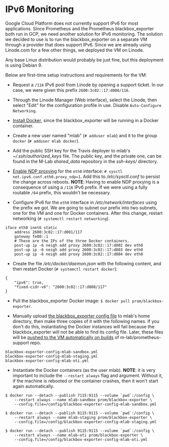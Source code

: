 # IPv6 Monitoring

Google Cloud Platform does not currently support IPv6 for most applications.
Since Prometheus and the Prometheus blackbox\_exporter both run in GCP, we need
another solution for IPv6 monitoring. The solution we decided to use is to run
the blackbox\_exporter on a separate VM through a provider that does support
IPv6. Since we are already using Linode.com for a few other things, we deployed
the VM on Linode.

Any base Linux distribution would probably be just fine, but this deployment is
using Debian 9.

Below are first-time setup instructions and requirements for the VM:

* Request a `/116` IPv6 pool from Linode by opening a support ticket. In our
  case, we were given this prefix `2600:3c02::17:d000/116`.

* Through the Linode Manager (Web interface), select the Linode, then select
  "Edit" for the configuration profile in use. Disable `Auto-Configure
  Networking`.

* [Install Docker](https://docs.docker.com/install/linux/docker-ce/debian/),
  since the blackbox\_exporter will be running in a Docker container.

* Create a new user named "mlab" (`# adduser mlab`) and it to the group `docker`
  (`# adduser mlab docker`).

* Add the public SSH key for the Travis deployer to mlab's
  *~/.ssh/authorized_keys* file. The public key, and the private one, can be
  found in the M-Lab *shared_data* repository in the *ssh-keys/* directory.

* [Enable NDP
  proxying](https://docs.docker.com/v17.09/engine/userguide/networking/default_network/ipv6/#using-ndp-proxying)
  for the `eth0` interface: `# sysctl net.ipv6.conf.eth0.proxy_ndp=1`. Add this
  to _/etc/sysctl.conf_ to persist the change across reboots. **NOTE**: Having
  to enable NDP proxying is a consequence of using a `/116` IPv6 prefix. If we
  were using a fully routable `/64` prefix, this wouldn't be necessary.

* Configure IPv6 for the `eth0` interface in _/etc/network/interfaces_ using the
  prefix we got. We are going to subnet our prefix into two subnets, one for the
  VM and one for Docker containers. After this change, restart networking (`#
  systemctl restart networking`). 

```
iface eth0 inet6 static
    address 2600:3c02::17:d001/117 
    gateway fe80::1
    # These are the IPs of the three Docker containers.
    post-up ip -6 neigh add proxy 2600:3c02::17:d802 dev eth0
    post-up ip -6 neigh add proxy 2600:3c02::17:d803 dev eth0
    post-up ip -6 neigh add proxy 2600:3c02::17:d804 dev eth0
```
* Create the file _/etc/docker/daemon.json_ with the following content, and then
  restart Docker (`# systemctl restart docker`):

```
{
    "ipv6": true,
    "fixed-cidr-v6": "2600:3c02::17:d800/117"
}
```
* Pull the blackbox\_exporter Docker image: `$ docker pull
  prom/blackbox-exporter`.

* Manually upload [the blackbox\_exporter config
  file](https://github.com/m-lab/prometheus-support/blob/master/config/federation/blackbox/config.yml)
  to mlab's home directory, then make three copies of it with the following
  names. If you don't do this, instantiating the Docker instances will fail
  because the blackbox\_exporter will not be able to find its config file.
  Later, these files will be [pushed to the VM automatically on
  builds](https://github.com/m-lab/prometheus-support/blob/master/deploy_bbe_config.sh)
  of m-lab/prometheus-support repo.
```
blackbox-exporter-config-mlab-sandbox.yml
blackbox-exporter-config-mlab-staging.yml
blackbox-exporter-config-mlab-oti.yml
```
* Instantiate the Docker containers (as the user mlab). **NOTE**: it is very
  important to include the `--restart always` flag and argument. Without it, if
  the machine is rebooted or the container crashes, then it won't start again
  automatically.
```
$ docker run --detach --publish 7115:9115 --volume `pwd`:/config \
    --restart always --name mlab-sandbox prom/blackbox-exporter \
    --config.file=/config/blackbox-exporter-config-mlab-sandbox.yml

$ docker run --detach --publish 8115:9115 --volume `pwd`:/config \
    --restart always --name mlab-staging prom/blackbox-exporter \
    --config.file=/config/blackbox-exporter-config-mlab-staging.yml

$ docker run --detach --publish 9115:9115 --volume `pwd`:/config \
    --restart always --name mlab-oti prom/blackbox-exporter \
    --config.file=/config/blackbox-exporter-config-mlab-oti.yml
```

